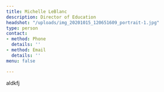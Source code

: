 ```yaml
---
title: Michelle LeBlanc
description: Director of Education
headshot: "/uploads/img_20201015_120651609_portrait-1.jpg"
type: person
contact:
- method: Phone
  details: ''
- method: Email
  details: ''
menu: false

---
```

aldkfj